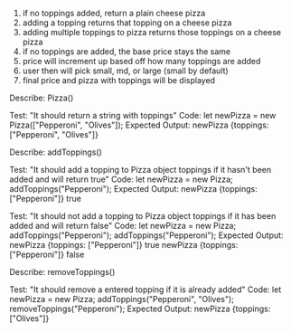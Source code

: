 1. if no toppings added, return a plain cheese pizza
2. adding a topping returns that topping on a cheese pizza
3. adding multiple toppings to pizza returns those toppings on a cheese pizza
4. if no toppings are added, the base price stays the same
5. price will increment up based off how many toppings are added
6. user then will pick small, md, or large (small by default)
7. final price and pizza with toppings will be displayed


Describe: Pizza()

Test: "It should return a string with toppings"
Code: let newPizza = new Pizza(["Pepperoni", "Olives"]);
Expected Output: newPizza {toppings: ["Pepperoni", "Olives"]}


Describe: addToppings()

Test: "It should add a topping to Pizza object toppings if it hasn't been added and will return true"
Code: let newPizza = new Pizza;
addToppings("Pepperoni");
Expected Output: newPizza {toppings: ["Pepperoni"]}
                  true


Test: "It should not add a topping to Pizza object toppings if it has been added and will return false"
Code: let newPizza = new Pizza;
addToppings("Pepperoni");
addToppings("Pepperoni");
Expected Output: newPizza {toppings: ["Pepperoni"]}
                  true
                  newPizza {toppings: ["Pepperoni"]}
                  false


Describe: removeToppings()

Test: "It should remove a entered topping if it is already added"
Code: let newPizza = new Pizza;
addToppings("Pepperoni", "Olives");
removeToppings("Pepperoni");
Expected Output: newPizza {toppings: ["Olives"]}